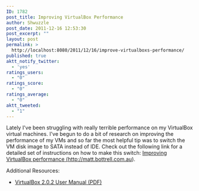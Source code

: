 ```yaml
---
ID: 1782
post_title: Improving VirtualBox Performance
author: Shwuzzle
post_date: 2011-12-16 12:53:30
post_excerpt: ""
layout: post
permalink: >
  http://localhost:8080/2011/12/16/improve-virtualboxs-performance/
published: true
aktt_notify_twitter:
  - 'yes'
ratings_users:
  - "0"
ratings_score:
  - "0"
ratings_average:
  - "0"
aktt_tweeted:
  - "1"
---
```

Lately I've been struggling with really terrible performance on my VirtualBox virtual machines. I've begun to do a bit of research on improving the performance of my VMs and so far the most helpful tip was to switch the VM disk image to SATA instead of IDE. Check out the following link for a detailed set of instructions on how to make this switch: <a href="http://matt.bottrell.com.au/archives/265-Improving-VirtualBox-performance.html">Improving VirtualBox performance (http://matt.bottrell.com.au)</a>.

Additional Resources:
<ul>
	<li><a href="http://download.virtualbox.org/virtualbox/2.0.2/UserManual.pdf">VirtualBox 2.0.2 User Manual (PDF)</a></li>
</ul>